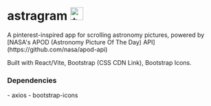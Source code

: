 <h1>
  astragram 
 <img
    src="https://fonts.gstatic.com/s/e/notoemoji/latest/2728/512.gif"
    alt="✨"
    width="30"
    height="30"
    className="mx-1"
          />
</h1>

<p>
A pinterest-inspired app for scrolling astronomy pictures, powered by [NASA's APOD (Astronomy Picture Of The Day) API](https://github.com/nasa/apod-api)
</p>

<p>
Built with React/Vite, Bootstrap (CSS CDN Link), Bootstrap Icons.
</p>

<h3>Dependencies</h3>
- axios
- bootstrap-icons